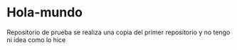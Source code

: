 # Hola-mundo
Repositorio de prueba
se realiza una copia del primer repositorio y no tengo ni idea como lo hice

